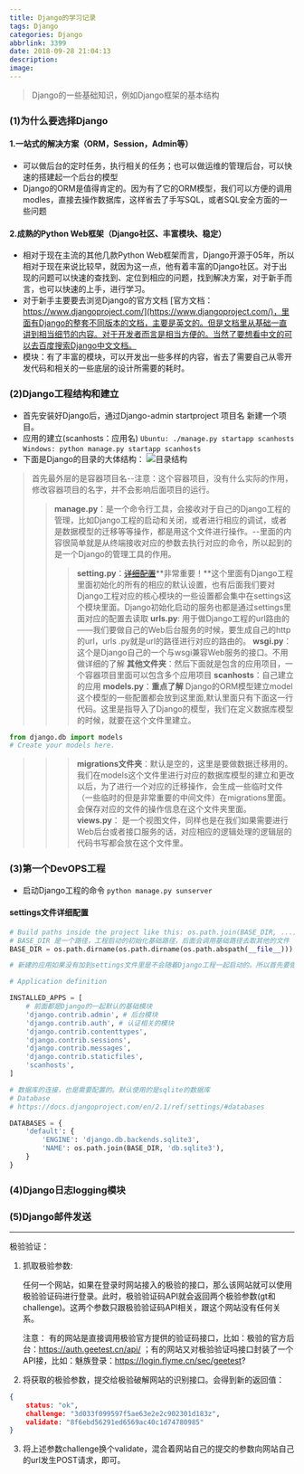 ```yaml
---
title: Django的学习记录
tags: Django
categories: Django
abbrlink: 3399
date: 2018-09-28 21:04:13
description:
image:
---
```

<blockquote class="blockquote-center">Django的一些基础知识，例如Django框架的基本结构</blockquote> 

<!-- <img src="https://" alt="" style="width:100%" /> -->

<!-- more -->

### (1)为什么要选择Django
#### 1.一站式的解决方案（ORM，Session，Admin等）
* 可以做后台的定时任务，执行相关的任务；也可以做运维的管理后台，可以快速的搭建起一个后台的模型
* Django的ORM是值得肯定的。因为有了它的ORM模型，我们可以方便的调用modles，直接去操作数据库，这样省去了手写SQL，或者SQL安全方面的一些问题

#### 2.成熟的Python Web框架（Django社区、丰富模块、稳定）
* 相对于现在主流的其他几款Python Web框架而言，Django开源于05年，所以相对于现在来说比较早，就因为这一点，他有着丰富的Django社区。对于出现的问题可以快速的查找到、定位到相应的问题，找到解决方案，对于新手而言，也可以快速的上手，进行学习。
* 对于新手主要要去浏览Django的官方文档 [官方文档：https://www.djangoproject.com/](https://www.djangoproject.com/)，里面有Django的整套不同版本的文档，主要是英文的。但是文档里从基础一直讲到相当细节的内容。对于开发者而言是相当方便的。当然了要想看中文的可以去百度搜索Django中文文档。
* 模块：有了丰富的模块，可以开发出一些多样的内容，省去了需要自己从零开发代码和相关的一些底层的设计所需要的耗时。

### (2)Django工程结构和建立
* 首先安装好Django后，通过Django-admin startproject 项目名 新建一个项目。
* 应用的建立(scanhosts：应用名)
`Ubuntu: ./manage.py startapp scanhosts`
`Windows: python manage.py startapp scanhosts`
* 下面是Django的目录的大体结构：
![目录结构](https://wx2.sinaimg.cn/large/0068ZTOjly1fvpl88hpgaj30k8092409.jpg)

> 首先最外层的是容器项目名--注意：这个容器项目，没有什么实际的作用，修改容器项目的名字，并不会影响后面项目的运行。
>> **manage.py**：是一个命令行工具，会接收对于自己的Django工程的管理，比如Django工程的启动和关闭，或者进行相应的调试，或者是数据模型的迁移等等操作，都是用这个文件进行操作。--里面的内容很简单就是从终端接收对应的参数去执行对应的命令，所以起到的是一个Django的管理工具的作用。
>>> **setting.py**：~~[详细配置](#settings)~~**非常重要！**这个里面有Django工程里面初始化的所有的相应的默认设置，也有后面我们要对Django工程对应的核心模块的一些设置都会集中在settings这个模块里面。Django初始化启动的服务也都是通过settings里面对应的配置去读取
>>> **urls.py**: 用于做Django工程的url路由的——我们要做自己的Web后台服务的时候，要生成自己的http的url，urls
.py就是url的路径进行对应的路由的。
>>> **wsgi.py**：这个是Django自己的一个与wsgi兼容Web服务的接口。不用做详细的了解
>> **其他文件夹**：然后下面就是包含的应用项目，一个容器项目里面可以包含多个应用项目
>> **scanhosts**：自己建立的应用
>>> **models.py**：**重点了解** Django的ORM模型建立model这个模型的一些配置都会放到这里面,默认里面只有下面这一行代码。这里是指导入了Django的模型，我们在定义数据库模型的时候，就要在这个文件里建立。
```python
from django.db import models
# Create your models here.
```
>>> **migrations文件夹**：默认是空的，这里是要做数据迁移用的。我们在models这个文件里进行对应的数据库模型的建立和更改以后，为了进行一个对应的迁移操作，会生成一些临时文件（一些临时的但是非常重要的中间文件）在migrations里面。会保存对应的文件的操作信息在这个文件夹里面。
>>> **views.py**： 是一个视图文件，同样也是在我们如果需要进行Web后台或者接口服务的话，对应相应的逻辑处理的逻辑层的代码书写都会放在这个文件里。






### (3)第一个DevOPS工程

* 启动Django工程的命令
`python manage.py sunserver`

<h4 id="settings">settings文件详细配置</h4>

```python
# Build paths inside the project like this: os.path.join(BASE_DIR, ...)
# BASE_DIR 是一个路径，工程启动的初始化基础路径，后面会调用基础路径去取其他的文件
BASE_DIR = os.path.dirname(os.path.dirname(os.path.abspath(__file__)))
```
```python
# 新建的应用如果没有加到settings文件里是不会随着Django工程一起启动的。所以首先要做的就是把自己的项目添加到INSTALLED_APPS这个列表里，最好直接添加到最后面。

# Application definition

INSTALLED_APPS = [
	# 前面都是Django的一起默认的基础模块
    'django.contrib.admin', # 后台模块
    'django.contrib.auth', # 认证相关的模块
    'django.contrib.contenttypes',
    'django.contrib.sessions',
    'django.contrib.messages',
    'django.contrib.staticfiles',
    'scanhosts',
]
```
```python
# 数据库的连接，也是需要配置的。默认使用的是sqlite的数据库
# Database
# https://docs.djangoproject.com/en/2.1/ref/settings/#databases

DATABASES = {
    'default': {
        'ENGINE': 'django.db.backends.sqlite3',
        'NAME': os.path.join(BASE_DIR, 'db.sqlite3'),
    }
}
```


### (4)Django日志logging模块

### (5)Django邮件发送

<hr />


极验验证：
1. 抓取极验参数:

	任何一个网站，如果在登录时网站接入的极验的接口，那么该网站就可以使用极验验证码进行登录。此时，极验验证码API就会返回两个极验参数(gt和challenge)。这两个参数只跟极验验证码API相关，跟这个网站没有任何关系。

	注意： 有的网站是直接调用极验官方提供的验证码接口，比如：极验的官方后台：https://auth.geetest.cn/api/ ；有的网站又对极验验证吗接口封装了一个API接，比如：魅族登录：https://login.flyme.cn/sec/geetest?

2. 将获取的极验参数，提交给极验破解网站的识别接口。会得到新的返回值：
```JSON
{
    status: "ok",
    challenge: "3d033f099597f5ae63e2e2c902301d183z",
    validate: "8f6ebd56291ed6569ac40c1d74780985"
}
```
3. 将上述参数challenge换个validate，混合着网站自己的提交的参数向网站自己的url发生POST请求，即可。